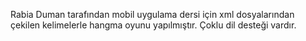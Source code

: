 Rabia Duman tarafından mobil uygulama dersi için xml dosyalarından çekilen kelimelerle hangma oyunu yapılmıştır.
Çoklu dil desteği vardır.